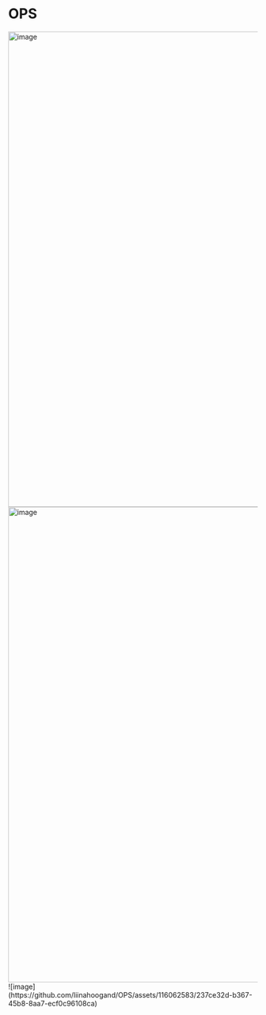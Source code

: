 # OPS

<img width="960" alt="image" src="https://github.com/liinahoogand/OPS/assets/116062583/ed33df9f-bb89-4f92-a755-b08788c1e6aa">
<img width="960" alt="image" src="https://github.com/liinahoogand/OPS/assets/116062583/80cbbbc1-f61e-4c5e-a40f-a5fe27788523">
![image](https://github.com/liinahoogand/OPS/assets/116062583/237ce32d-b367-45b8-8aa7-ecf0c96108ca)
